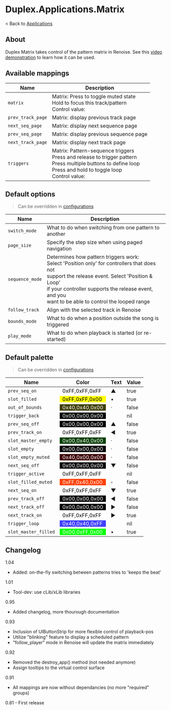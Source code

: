 # Duplex.Applications.Matrix

< Back to [Applications](../Applications.md)

## About

Duplex Matrix takes control of the pattern matrix in Renoise. See this [video demonstration](http://www.youtube.com/watch?v=K_kCaYV_T78) to learn how it can be used. 

## Available mappings
  
| Name       | Description   |
| -----------|---------------|  
|`matrix`|Matrix: Press to toggle muted state<br>Hold to focus this track/pattern<br>Control value: |  
|`prev_track_page`|Matrix: display previous track page|  
|`next_seq_page`|Matrix: display next sequence page|  
|`prev_seq_page`|Matrix: display previous sequence page|  
|`next_track_page`|Matrix: display next track page|  
|`triggers`|Matrix: Pattern-sequence triggers<br>Press and release to trigger pattern<br>Press multiple buttons to define loop<br>Press and hold to toggle loop<br>Control value: |  

## Default options 
  
> Can be overridden in [configurations](../Configurations.md)

| Name          | Description   |
| ------------- |---------------|  
|`switch_mode`|What to do when switching from one pattern to another|  
|`page_size`|Specify the step size when using paged navigation|  
|`sequence_mode`|Determines how pattern triggers work: <br>Select 'Position only' for controllers that does not<br>support the release event. Select 'Position & Loop'<br>if your controller supports the release event, and you<br>want to be able to control the looped range|  
|`follow_track`|Align with the selected track in Renoise|  
|`bounds_mode`|What to do when a position outside the song is triggered|  
|`play_mode`|What to do when playback is started (or re-started)|  

## Default palette 
  
> Can be overridden in [configurations](../Configurations.md)

| Name          | Color|Text|Value|
| ------------- |------|----|-----|  
|`prev_seq_on`|<div style="padding-left:0.5em;padding-right:0.5em; background-color:#FFFFFF; color: black">0xFF,0xFF,0xFF</div>|▲|true|  
|`slot_filled`|<div style="padding-left:0.5em;padding-right:0.5em; background-color:#FFFF00; color: black">0xFF,0xFF,0x00</div>|▪|true|  
|`out_of_bounds`|<div style="padding-left:0.5em;padding-right:0.5em; background-color:#404000; color: white">0x40,0x40,0x00</div>|·|false|  
|`trigger_back`|<div style="padding-left:0.5em;padding-right:0.5em; background-color:#000000; color: white">0x00,0x00,0x00</div>||nil|  
|`prev_seq_off`|<div style="padding-left:0.5em;padding-right:0.5em; background-color:#000000; color: white">0x00,0x00,0x00</div>|▲|false|  
|`prev_track_on`|<div style="padding-left:0.5em;padding-right:0.5em; background-color:#FFFFFF; color: black">0xFF,0xFF,0xFF</div>|◄|true|  
|`slot_master_empty`|<div style="padding-left:0.5em;padding-right:0.5em; background-color:#004000; color: white">0x00,0x40,0x00</div>|·|false|  
|`slot_empty`|<div style="padding-left:0.5em;padding-right:0.5em; background-color:#000000; color: white">0x00,0x00,0x00</div>|·|false|  
|`slot_empty_muted`|<div style="padding-left:0.5em;padding-right:0.5em; background-color:#400000; color: white">0x40,0x00,0x00</div>|·|false|  
|`next_seq_off`|<div style="padding-left:0.5em;padding-right:0.5em; background-color:#000000; color: white">0x00,0x00,0x00</div>|▼|false|  
|`trigger_active`|<div style="padding-left:0.5em;padding-right:0.5em; background-color:#FFFFFF; color: black">0xFF,0xFF,0xFF</div>||nil|  
|`slot_filled_muted`|<div style="padding-left:0.5em;padding-right:0.5em; background-color:#FF4000; color: white">0xFF,0x40,0x00</div>|▫|false|  
|`next_seq_on`|<div style="padding-left:0.5em;padding-right:0.5em; background-color:#FFFFFF; color: black">0xFF,0xFF,0xFF</div>|▼|true|  
|`prev_track_off`|<div style="padding-left:0.5em;padding-right:0.5em; background-color:#000000; color: white">0x00,0x00,0x00</div>|◄|false|  
|`next_track_off`|<div style="padding-left:0.5em;padding-right:0.5em; background-color:#000000; color: white">0x00,0x00,0x00</div>|►|false|  
|`next_track_on`|<div style="padding-left:0.5em;padding-right:0.5em; background-color:#FFFFFF; color: black">0xFF,0xFF,0xFF</div>|►|true|  
|`trigger_loop`|<div style="padding-left:0.5em;padding-right:0.5em; background-color:#4040FF; color: white">0x40,0x40,0xFF</div>||nil|  
|`slot_master_filled`|<div style="padding-left:0.5em;padding-right:0.5em; background-color:#00FF00; color: white">0x00,0xFF,0x00</div>|▪|true|

## Changelog

1.04
- Added: on-the-fly switching between patterns tries to 'keeps the beat'

1.01
- Tool-dev: use cLib/xLib libraries

0.95  
- Added changelog, more thourough documentation

0.93  
- Inclusion of UIButtonStrip for more flexible control of playback-pos
- Utilize "blinking" feature to display a scheduled pattern
- "follow_player" mode in Renoise will update the matrix immediately

0.92  
- Removed the destroy_app() method (not needed anymore)
- Assign tooltips to the virtual control surface

0.91  
- All mappings are now without dependancies (no more "required" groups)

0.81  - First release